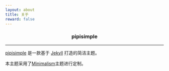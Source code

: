 ```yaml
---
layout: about
title: 关于
reward: false
---
```


###  <center>pipisimple</center>

---

[pipisimple] 是一款基于 [Jekyll] 打造的简洁主题。

本主题采用了[Minimalism]主题进行定制。

[pipisimple]: https://github.com/pipi23333/pipi23333.github.io
[Minimalism]: https://github.com/showzeng/Minimalism
[Jekyll]: https://jekyllrb.com/
